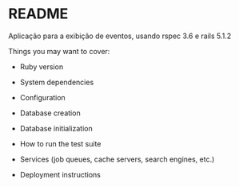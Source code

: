 # README

Aplicação para a exibição de eventos, usando rspec 3.6 e rails 5.1.2

Things you may want to cover:

* Ruby version

* System dependencies

* Configuration

* Database creation

* Database initialization

* How to run the test suite

* Services (job queues, cache servers, search engines, etc.)

* Deployment instructions

